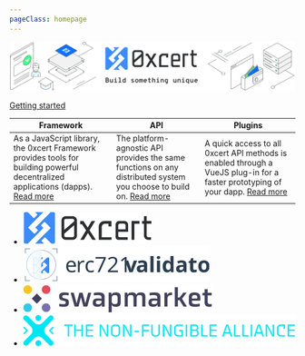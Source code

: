 ```yaml
---
pageClass: homepage
---
```


![0xcert](./assets/hero-image.svg)

<a href="/guide/getting-started.html" class="button">Getting started</a>

| Framework | API | Plugins
|-|-|-
| As a JavaScript library, the 0xcert Framework provides tools for building powerful decentralized applications (dapps). [Read more](/guide/introduction.html) | The platform-agnostic API provides the same functions on any distributed system you choose to build on. [Read more](/api/core.html) | A quick access to all 0xcert API methods is enabled through a VueJS plug-in for a faster prototyping of your dapp.  [Read more](/plugins/vuejs.html) |

<ul class="products">
  <li><a href="https://0xcert.org" target="_blank"><img src="./assets/logo_0xcert.svg"/></a></li>
  <li><a href="https://erc721validator.org" target="_blank"><img src="./assets/logo_validator.svg"/></a></li>
  <li><a href="https://swapmarket.com" target="_blank"><img src="./assets/logo_swapmarket.svg"/></a></li>
  <li><a href="https://nonfungiblealliance.org" target="_blank"><img src="./assets/logo_alliance.svg"/></a></li>
</ul>